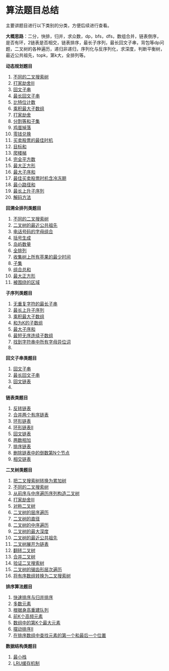 # 算法题目总结

主要讲题目进行以下类别的分类，方便后续进行查看。

**大概思路**：二分，快排，归并，求众数，dp，bfs，dfs，数组合并，链表倒序，是否有环，2链表是否相交，链表排序，最长子序列，最长回文子串，背包等dp问题，二叉树的各种遍历，递归非递归，序列化与反序列化，求深度，判断平衡树，最近公共祖先，topk，第k大，全排列等。

**动态规划题目**

1. [不同的二叉搜索树](二叉树/题目/不同的二叉搜索树.md)
2. [打家劫舍III](二叉树/题目/打家劫舍III.md)
3. [回文子串](字符串/题目/回文子串.md)
4. [最长回文子串](字符串/题目/最长回文子串.md)
5. [比特位计数](数组/题目/比特位计数.md)
6. [乘积最大子数组](数组/题目/乘积最大子数组.md)
7. [打家劫舍](数组/题目/打家劫舍.md)
8. [分割等和子集](数组/题目/分割等和子集.md)
9. [鸡蛋掉落](数组/题目/鸡蛋掉落.md)
10. [零钱兑换](数组/题目/零钱兑换.md)
11. [买卖股票的最佳时机](数组/题目/买卖股票的最佳时机.md)
12. [目标和](数组/题目/目标和.md)
13. [爬楼梯](数组/题目/爬楼梯.md)
14. [完全平方数](数组/题目/完全平方数.md)
15. [最大正方形](数组/题目/最大正方形.md)
16. [最大子序和](数组/题目/最大子序和.md)
17. [最佳买卖股票时机含冷冻期](数组/题目/最佳买卖股票时机含冷冻期.md)
18. [最小路径和](数组/题目/最小路径和.md)
19. [最长上升子序列](数组/题目/最长上升子序列.md)
20. [解码方法](数组/题目/解码方法.md)

**回溯全排列类题目**

1. [不同的二叉搜索树](二叉树/题目/不同的二叉搜索树.md)
2. [二叉树的最近公共祖先](二叉树/题目/二叉树的最近公共祖先.md)
3. [电话号码的字母组合](数组/题目/电话号码的字母组合.md)
4. [括号生成](字符串/题目/括号生成.md)
5. [岛屿数量](数组/题目/岛屿数量.md)
6. [全排列](数组/题目/全排列.md)
7. [收集树上所有苹果的最少时间](数组/题目/收集树上所有苹果的最少时间.md)
8. [子集](数组/题目/子集.md)
9. [组合总和](数组/题目/组合总和.md)
10. [最大正方形](数组/题目/最大正方形.md)
11. [被围绕的区域](数组/题目/被围绕的区域.md)

**子序列类题目**

1. [无重复字符的最长子串](字符串/题目/无重复字符的最长子串.md)
2. [最长上升子序列](数组/题目/最长上升子序列.md)
3. [乘积最大子数组](数组/题目/乘积最大子数组.md)
4. [和为K的子数组](数组/题目/和为K的子数组.md)
5. [最大子序和](数组/题目/最大子序和.md)
6. [最短无序连续子数组](数组/题目/最短无序连续子数组.md)
7. [找到字符串中所有字母异位词](字符串/题目/找到字符串中所有字母异位词.md)
8. [](题目/.md)

**回文子串类题目**

1. [回文子串](字符串/题目/回文子串.md)
2. [最长回文子串](字符串/题目/最长回文子串.md)
3. [回文链表](链表/题目/回文链表.md)
4. [](题目/.md)

**链表类题目**

1. [反转链表](链表/题目/反转链表.md)
2. [合并两个有序链表](链表/题目/合并两个有序链表.md)
3. [环形链表](链表/题目/环形链表.md)
4. [环形链表II](链表/题目/环形链表II.md)
5. [回文链表](链表/题目/回文链表.md)
6. [两数相加](链表/题目/两数相加.md)
7. [排序链表](链表/题目/排序链表.md)
8. [删除链表中的倒数第N个节点](链表/题目/删除链表中的倒数第N个节点.md)
9. [相交链表](链表/题目/相交链表.md)

**二叉树类题目**

1. [把二叉搜索树转换为累加树](二叉树/题目/把二叉搜索树转换为累加树.md)
2. [不同的二叉搜索树](二叉树/题目/不同的二叉搜索树.md)
3. [从前序与中序遍历序列构造二叉树](二叉树/题目/从前序与中序遍历序列构造二叉树.md)
4. [打家劫舍III](二叉树/题目/打家劫舍III.md)
5. [对称二叉树](二叉树/题目/对称二叉树.md)
6. [二叉树的层序遍历](二叉树/题目/二叉树的层序遍历.md)
7. [二叉树的直径](二叉树/题目/二叉树的直径.md)
8. [二叉树的中序遍历](二叉树/题目/二叉树的中序遍历.md)
9. [二叉树的最大深度](二叉树/题目/二叉树的最大深度.md)
10. [二叉树的最近公共祖先](二叉树/题目/二叉树的最近公共祖先.md)
11. [二叉树展开为链表](二叉树/题目/二叉树展开为链表.md)
12. [翻转二叉树](二叉树/题目/翻转二叉树.md)
13. [合并二叉树](二叉树/题目/合并二叉树.md)
14. [验证二叉搜索树](二叉树/题目/验证二叉搜索树.md)
15. [二叉树的锯齿形层次遍历](二叉树/题目/二叉树的锯齿形层次遍历.md)
16. [将有序数组转换为二叉搜索树](二叉树/题目/将有序数组转换为二叉搜索树.md)

**排序算法题目**

1. [快速排序与归并排序](数组/题目/快速排序与归并排序.md)
2. [多数元素](数组/题目/多数元素.md)
3. [根据身高重建队列](数组/题目/根据身高重建队列.md)
4. [前K个高频元素](数组/题目/前K个高频元素.md)
5. [数组中的第K个最大元素](数组/题目/数组中的第K个最大元素.md)
6. [摆动排序II](数组/题目/摆动排序II.md)
7. [在排序数组中查找元素的第一个和最后一个位置](数组/题目/在排序数组中查找元素的第一个和最后一个位置.md)

**数据结构类题目**

1. [最小栈](数组/题目/最小栈.md)
2. [LRU缓存机制](数组/题目/LRU缓存机制.md)
